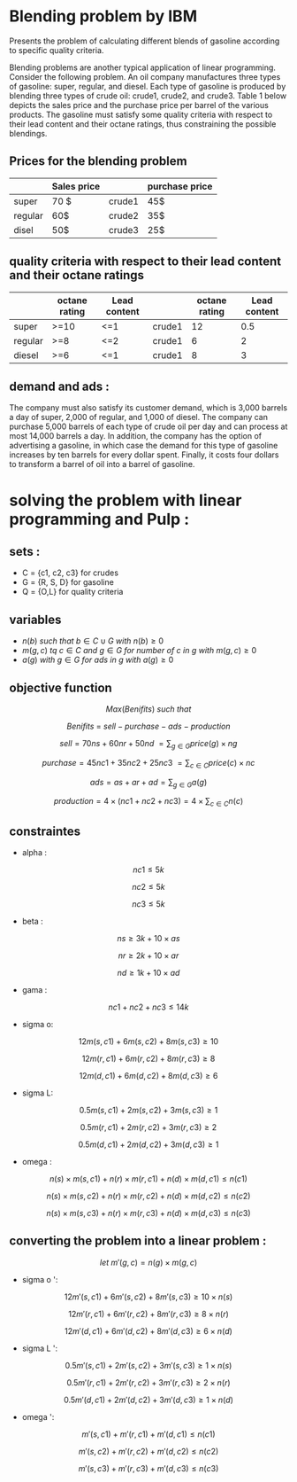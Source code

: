 # Blending problem by IBM

Presents the problem of calculating different blends of gasoline according to specific quality criteria.

Blending problems are another typical application of linear programming. Consider the following problem. An oil company manufactures three types of gasoline: super, regular, and diesel. Each type of gasoline is produced by blending three types of crude oil: crude1, crude2, and crude3. Table 1 below depicts the sales price and the purchase price per barrel of the various products. The gasoline must satisfy some quality criteria with respect to their lead content and their octane ratings, thus constraining the possible blendings.



## Prices for the blending problem

||Sales price|| purchase price|
|--|--|--|--|
|super| 70 $ | crude1| 45$|
regular | 60$ | crude2 | 35$|
disel | 50$ | crude3 | 25$|

## quality criteria with respect to their lead content and their octane ratings
||octane rating | Lead content | | octane rating | Lead content |
|--|--|--|--|--|--|
|super|>=10|<=1|crude1|12|0.5|
|regular|>=8|<=2|crude1|6|2|
|diesel|>=6|<=1|crude1|8|3|


## demand and ads : 
The company must also satisfy its customer demand, which is 3,000 barrels a day of super, 2,000 of regular, and 1,000 of diesel. The company can purchase 5,000 barrels of each type of crude oil per day and can process at most 14,000 barrels a day. In addition, the company has the option of advertising a gasoline, in which case the demand for this type of gasoline increases by ten barrels for every dollar spent. Finally, it costs four dollars to transform a barrel of oil into a barrel of gasoline.



# solving the problem with linear programming and Pulp : 

## sets : 
- C = {c1, c2, c3} for crudes
- G = {R, S, D} for gasoline 
- Q = {O,L} for quality criteria 

## variables 
- $n(b) \ such \ that \  b \in C \cup G \ with \ n(b) \ge 0$
- $m(g,c) \ tq \ c \in C \ and \ g \in G \ for \ number \ of \ c \ in \ g \ with \ m(g,c) \ge 0$
- $a(g) \ with \ g \in G \ for \ ads \ in \ g \ with \ a(g) \ge 0$

## objective function 

$$Max (Benifits) \ such \ that$$ 

$$Benifits \ = \ sell - purchase - ads - production$$ 

$$sell = 70 ns + 60 nr + 50 nd \ = \sum_{g \in G} price(g)\times ng$$ 

$$purchase = 45 nc1 + 35 nc2 + 25 nc3 \ = \sum_{c \in C} price(c) \times nc$$

$$ads= as + ar + ad = \sum_{g \in G} a(g)$$

$$production = 4 \times (nc1+nc2+nc3) = 4 \times \sum_{ c \in C} n(c)$$

## constraintes 
- alpha : 

$$nc1 \le 5k$$

$$nc2 \le 5k$$

$$nc3 \le 5k$$

- beta : 

$$ns \ge 3k+10 \times as$$

$$nr \ge 2k+10 \times ar$$

$$nd \ge 1k+10 \times ad$$

- gama : 

$$nc1+nc2+nc3 \le 14k$$

- sigma o: 

$$12 m(s,c1) + 6m(s,c2) + 8m(s,c3) \ge 10$$

$$12 m(r,c1) + 6m(r,c2) + 8m(r,c3) \ge 8$$

$$12 m(d,c1) + 6m(d,c2) + 8m(d,c3) \ge 6$$


- sigma L: 

$$0.5m(s,c1) + 2m(s,c2) + 3m(s,c3) \ge 1$$

$$0.5m(r,c1) + 2m(r,c2) + 3m(r,c3) \ge 2$$

$$0.5m(d,c1) + 2m(d,c2) + 3m(d,c3) \ge 1$$


-  omega : 


$$n(s) \times m(s,c1) + n(r) \times m(r,c1) + n(d) \times m(d,c1) \le n(c1)$$


$$n(s) \times m(s,c2) + n(r) \times m(r,c2) + n(d) \times m(d,c2) \le n(c2)$$

$$n(s) \times m(s,c3) + n(r) \times m(r,c3) + n(d) \times m(d,c3) \le n(c3)$$

 ## converting the problem into a linear problem : 
 $$let \ m'(g,c)= n(g) \times m(g,c)$$

- sigma o ': 

$$12 m'(s,c1) + 6m'(s,c2) + 8m'(s,c3) \ge 10 \times n(s)$$

$$12 m'(r,c1) + 6m'(r,c2) + 8m'(r,c3) \ge 8 \times n(r)$$

$$12 m'(d,c1) + 6m'(d,c2) + 8m'(d,c3) \ge 6 \times n(d)$$


- sigma L ': 

$$0.5m'(s,c1) + 2m'(s,c2) + 3m'(s,c3) \ge 1 \times n(s)$$

$$0.5m'(r,c1) + 2m'(r,c2) + 3m'(r,c3) \ge 2 \times n(r)$$

$$0.5m'(d,c1) + 2m'(d,c2) + 3m'(d,c3) \ge 1 \times n(d)$$


-  omega  ': 


$$m'(s,c1) + m'(r,c1) + m'(d,c1) \le n(c1)$$


$$m'(s,c2) + m'(r,c2) + m'(d,c2) \le n(c2)$$

$$m'(s,c3) + m'(r,c3) + m'(d,c3) \le n(c3)$$

